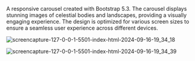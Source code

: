  A responsive carousel created with Bootstrap 5.3. The carousel 
displays stunning images of celestial bodies and landscapes, providing a visually 
engaging experience. The design is optimized for various screen sizes to ensure a 
seamless user experience across different devices.

![screencapture-127-0-0-1-5501-index-html-2024-09-16-19_34_18](https://github.com/user-attachments/assets/ed4beb26-8752-42fb-9fb5-a57a19f90f54)

![screencapture-127-0-0-1-5501-index-html-2024-09-16-19_34_39](https://github.com/user-attachments/assets/d1c4c563-90b6-4f8f-8e73-55446ccdb223)
